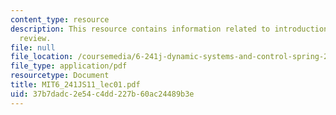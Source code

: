 ```yaml
---
content_type: resource
description: This resource contains information related to introduction, linear algebra
  review.
file: null
file_location: /coursemedia/6-241j-dynamic-systems-and-control-spring-2011/37b7dadc2e54c4dd227b60ac24489b3e_MIT6_241JS11_lec01.pdf
file_type: application/pdf
resourcetype: Document
title: MIT6_241JS11_lec01.pdf
uid: 37b7dadc-2e54-c4dd-227b-60ac24489b3e
---
```

